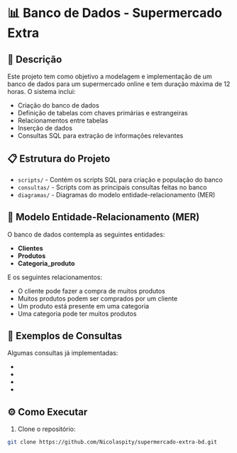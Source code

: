 # 📊 Banco de Dados - Supermercado Extra


## 📃 Descrição
Este projeto tem como objetivo a modelagem e implementação de um banco de dados para um supermercado online e tem duração máxima de 12 horas. O sistema inclui:

- Criação do banco de dados
- Definição de tabelas com chaves primárias e estrangeiras
- Relacionamentos entre tabelas
- Inserção de dados
- Consultas SQL para extração de informações relevantes

## 📋 Estrutura do Projeto

- `scripts/` - Contém os scripts SQL para criação e população do banco
- `consultas/` - Scripts com as principais consultas feitas no banco
- `diagramas/` - Diagramas do modelo entidade-relacionamento (MER)

## 🔁 Modelo Entidade-Relacionamento (MER)
O banco de dados contempla as seguintes entidades:

- **Clientes**
- **Produtos**
- **Categoria_produto**

E os seguintes relacionamentos:

- O cliente pode fazer a compra de muitos produtos
- Muitos produtos podem ser comprados por um cliente
- Um produto está presente em uma categoria
- Uma categoria pode ter muitos produtos

## 🔎 Exemplos de Consultas

Algumas consultas já implementadas:

- 
- 
- 
- 

## ⚙️ Como Executar

1. Clone o repositório:
```bash
git clone https://github.com/Nicolaspity/supermercado-extra-bd.git

